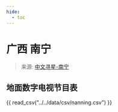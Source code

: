 ```yaml
---
hide:
  - toc
---
```


# 广西 南宁

> 来源: [中文寻星-南宁](http://dtmb.saoing.com/nanning.htm)

## 地面数字电视节目表

{{ read_csv("../../data/csv/nanning.csv") }}
